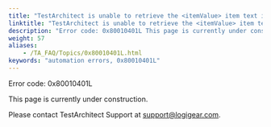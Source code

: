```yaml
--- 
title: "TestArchitect is unable to retrieve the <itemValue> item text in the <controlName> control, which resides in the <windowName> window."
linktitle: "TestArchitect is unable to retrieve the <itemValue> item text in the <controlName> control, which resides in the <windowName> window."
description: "Error code: 0x80010401L This page is currently under construction. Please contact TestArchitect Support at support@logigear.com ."
weight: 57
aliases: 
    - /TA_FAQ/Topics/0x80010401L.html
keywords: "automation errors, 0x80010401L"
---
```


Error code: 0x80010401L

This page is currently under construction.

Please contact TestArchitect Support at [support@logigear.com](mailto:support@logigear.com).




